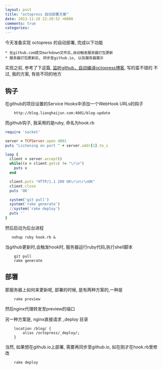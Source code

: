 ```yaml
---
layout: post
title: "octopress 自动部署方案"
date: 2013-11-28 22:20:52 +0800
comments: true
categories: 
---
```


今天准备实现 octopress 的自动部署, 完成以下功能

    * 在github.com提交markdown文件后,自动触发服务器打包更新
    * 服务器打包更新后, 同步至github.io, 以及服务器展示

实现之前, 参考了下这篇, [监听github，自动编译octopress博客](http://imxylz.com/blog/2013/11/27/build-octopress-with-github-hook/), 写的蛮不错的
不过, 我的方案, 有些不同的地方

## 钩子
在github的项目设置的Service Hooks中添加一个WebHook URLs的钩子
```
	http://blog.lianghaijun.com:4001/blog-update
```
而github钩子, 我采用的是ruby, 命名为hook.rb
```ruby
require 'socket'

server = TCPServer.open 4001
puts "Listening on port " + server.addr[1].to_s

loop {
  client = server.accept()
  while((x = client.gets) != "\r\n")
    puts x
  end

  client.puts "HTTP/1.1 200 OK\r\n\r\nOK"
  client.close
  puts 'OK'

  system('git pull')
  system('rake generate')
  //system('rake deploy')
  puts ''
}
```
然后启动为后台进程
```
   nohup ruby hook.rb &
```
当github更新时,会触发hook时, 服务器运行ruby代码,执行shell脚本 
```
	git pull
	rake generate
```

## 部署
那服务器上如何来更新呢, 部署的时候, 是有两种方案的,一种是
```
	rake preview
```
然后nginx代理转发至preview的端口

另一种方案是, nginx直接请求 _deploy 目录
```
	location /blog/ {
		alias /octopress/_deploy/;
	}
```

当然, 如果想在github.io上部署, 需要再同步至github.io, 如在刚才在hook.rb里修改
```
	rake deploy
```




















